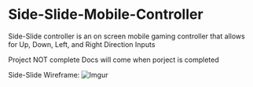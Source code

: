 # Side-Slide-Mobile-Controller


Side-Slide controller is an on screen mobile gaming controller that allows for Up, Down, Left, and Right Direction Inputs

Project NOT complete Docs will come when porject is completed

Side-Slide Wireframe:
![Imgur](http://i.imgur.com/WsoF8HM.png)
